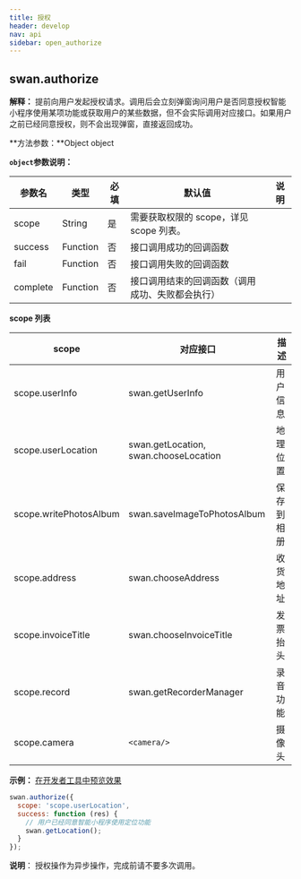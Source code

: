 ```yaml
---
title: 授权
header: develop
nav: api
sidebar: open_authorize
---
```

## swan.authorize

**解释：** 提前向用户发起授权请求。调用后会立刻弹窗询问用户是否同意授权智能小程序使用某项功能或获取用户的某些数据，但不会实际调用对应接口。如果用户之前已经同意授权，则不会出现弹窗，直接返回成功。

**方法参数：**Object object

**`object`参数说明：**

|参数名 |类型  |必填 | 默认值 |说明|
|---- | ---- | ---- | ----|----|
|scope  | String| 是  | 需要获取权限的 scope，详见 scope 列表。|
|success |Function|    否  | 接口调用成功的回调函数|
|fail |   Function  |  否  | 接口调用失败的回调函数|
|complete  |  Function   | 否 |  接口调用结束的回调函数（调用成功、失败都会执行）|

**scope 列表**

|scope  | 对应接口  |  描述|
|---- | ---- | ---- |
|scope.userInfo | swan.getUserInfo | 用户信息 |
|scope.userLocation | swan.getLocation, swan.chooseLocation  | 地理位置 |
|scope.writePhotosAlbum  |swan.saveImageToPhotosAlbum  | 保存到相册 |
|scope.address | swan.chooseAddress | 收货地址 |
|scope.invoiceTitle | swan.chooseInvoiceTitle | 发票抬头 |
|scope.record | swan.getRecorderManager | 录音功能 |
|scope.camera  | `<camera/>` | 摄像头|

<!-- **success返回参数说明：**

|参数名  |类型 | 说明|
|---- | ---- | ---- |
|errMsg | String | 调用结果| -->

**示例：**
<a href="swanide://fragment/1c146b06eae359ffd1d906646e32825c1540393715" title="在开发者工具中预览效果" target="_blank">在开发者工具中预览效果</a>
```js
swan.authorize({
  scope: 'scope.userLocation',
  success: function (res) {
    // 用户已经同意智能小程序使用定位功能
    swan.getLocation();
  }
});
```

**说明**：
授权操作为异步操作，完成前请不要多次调用。
